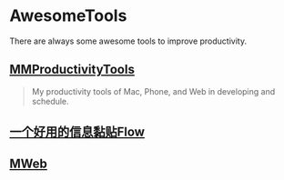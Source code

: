 # AwesomeTools
There are always some awesome tools to improve productivity.

## [MMProductivityTools](https://github.com/FrizzleFur/AwesomeTools/blob/master/MMProductivityTools.md)
> My productivity tools of Mac, Phone, and Web in developing and schedule.


## [一个好用的信息黏贴Flow](https://github.com/FrizzleFur/AwesomeTools/blob/master/PasteFlow.md)


## [MWeb](https://github.com/FrizzleFur/AwesomeTools/blob/master/MWeb.md)



